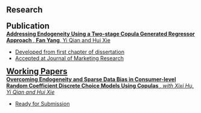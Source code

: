 ## Research

<h4 style="margin: 0; font-size: 1.3rem; font-weight: bold;"> Publication</h4>
<div class="title">
  <strong>
    <a href="https://journals.sagepub.com/doi/10.1177/00222437241296453">
    Addressing Endogeneity Using a Two-stage Copula Generated Regressor Approach
  </strong>
  , <strong>Fan Yang</strong>, Yi Qian and Hui Xie
</div>
<ul>
  <li>Developed from first chapter of dissertation</li>
  <li>Accepted at Journal of Marketing Research</li>
</ul>


<h4 style="margin: 0; font-size: 1.3rem; font-weight: bold;"> Working Papers</h4>
<div class="title">
  <strong>
      Overcoming Endogeneity and Sparse Data Bias in Consumer-level Random Coefficient Discrete Choice Models Using Copulas
  </strong>
  <em>, with Xixi Hu, Yi Qian and Hui Xie</em>
</div>
<ul>
  <li>Ready for Submission</li>
</ul>
